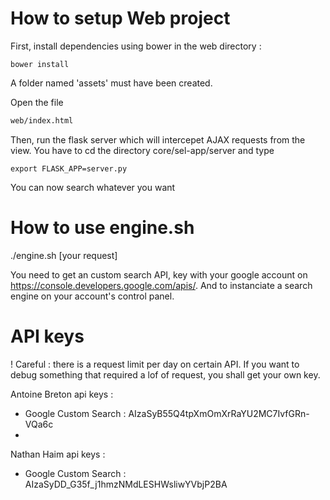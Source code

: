 # How to setup Web project 

First, install dependencies using bower in the web directory :
```shell
bower install
```
A folder named 'assets' must have been created.

Open the file 
```html
web/index.html
```

Then, run the flask server which will intercepet AJAX requests from the view. You have to cd the directory core/sel-app/server and type 
```shell
export FLASK_APP=server.py
```

You can now search whatever you want

# How to use engine.sh

./engine.sh [your request]

You need to get an custom search API, key with your google account on https://console.developers.google.com/apis/.
And to instanciate a search engine on your account's control panel. 

# API keys
! Careful : there is a request limit per day on certain API. If you want to debug something that required a lof of request, you shall get your own key.

Antoine Breton api keys :
 - Google Custom Search : AIzaSyB55Q4tpXmOmXrRaYU2MC7IvfGRn-VQa6c
 - 

Nathan Haim api keys :
 - Google Custom Search : AIzaSyDD_G35f_j1hmzNMdLESHWsliwYVbjP2BA
